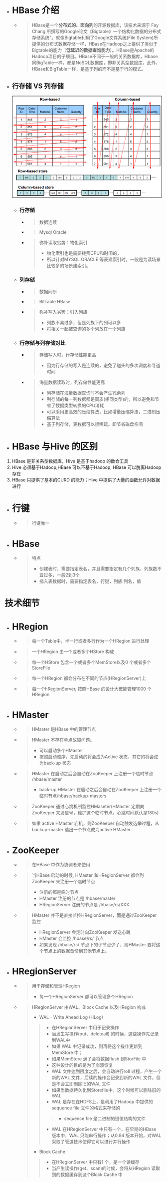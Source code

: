 
- # HBase 介绍
    - > HBase是一个**分布式的、面向列**的开源数据库，该技术来源于 Fay Chang 所撰写的Google论文《Bigtable》一个结构化数据的分布式存储系统"。就像Bigtable利用了Google文件系统(File System)所提供的分布式数据存储一样，HBase在Hadoop之上提供了类似于Bigtable的能力（**低延迟的数据查询能力**）。HBase是Apache的Hadoop项目的子项目。HBase不同于一般的关系数据库，Hbase同BigTable一样，都是NoSQL数据库，即非关系型数据库，此外，HBase和BigTable一样，是基于列的而不是基于行的模式。

- ## 行存储 VS 列存储
    ![](./img/01-行存储与列存储.png)
    - ### 行存储
        - > 数据连续
        - > Mysql Oracle
        - > 弥补读取劣势：物化索引
            > - 物化索引也是需要耗费CPU和时间的，
            > - 所以针对MYSQL ORACLE 等表建索引时，一般是为读场景比较多的场景建索引。

    - ### 列存储
        - > 数据间断
        - > BitTable HBase
        - > 弥补写入劣势：引入列族
            > - 列族不易过多，但是列族下的列可以多
            > - 将相关一起被查询的多个列放在一个列族


    - ### 行存储与列存储对比
        - > 存储写入时，行存储性能更高
            > - 因为行存储的写入是连续的，避免了碰头的多次调度和寻道时间
        - > 海量数据读取时，列存储性能更高
            > - 列存储在海量数据查询时不会产生冗余列
            > - 列存储的每一列数据都是同质(相同类型)的，所以避免和节省了数据类型转换的CPU消耗
            > - 可以采用更高效的压缩算法，比如增量压缩算法，二进制压缩算法
            > - 基于列存储，表数据可以很稀疏。即节省磁盘空间


- # HBase 与Hive 的区别
1. HBase 是非关系型数据库，Hive 是基于hadoop 的数仓工具
2. Hive 必须基于Hadoop;HBase 可以不基于Hadoop, HBase 可以脱离Hadoop 存在
3. HBase 只提供了基本的CURD 的能力；Hive 中提供了大量的函数允许对数据进行



- # 行键
    - > 行键唯一

- # HBase
    - > 特点
        > - 创建表时，需要指定表名，并且需要指定有几个列族，列族数不宜过多，一般2到3个
        > - 插入表数据时，需要指定表名，行键，列族:列名，值


# 技术细节
- # HRegion
    - > 每一个Table中，半一行或者多行作为一个HRegion 进行处理
    - > 一个HRegion 由一个或者多个HStore 构成
    - > 每一个HStore 包含一个或者多个MemStore以及0 个或者多个StoreFile
    - > 每一个HRegion 都会分布在不同的节点(HRegionServer)上
    - > 每一个hRegionServer, 按照HBase 的设计大概能管理1000 个HRegion

- # HMaster
    - > HMaster 是HBase 中的管理节点
    - > HMaster 不存在单点故障问题。
        > - 可以启动多个HMaster
        > - 按照启动顺序，先启动的将会成为Active 状态，其它的将会成为back-up 状态
    - > HMaster 在启动之后会自动在ZooKeeper 上注册一个临时节点 /hbase/master
        > - back-up HMaster 在启动之后会自动在ZooKeeper 上注册一个临时节点/hbase/backup-masters
    - > ZooKeeper 通过心跳机制监控HMaseter(HMaster 定期向ZooKeeper 来发信号，维护这个临时节点，心跳时间默认是180s)
    - > 如果 active HMaster 宕机，则ZooKeeper 自动触发选举过程，从backup-master 选出一个节点成为active HMaster

- # ZooKeeper
    - > 在HBase 中作为协调者来使用
    - > 当HBase 启动的时候, HMaster 和HRegionServer 都会到ZooKeeper 来注册一个临时节点
        > - 注册的都是临时节点
        > - HMaster 注册的节点是 /hbase/master
        > - HRegionServer 注册的节点是 /hbase/rs/XXX
    - > HMaster 并不是直接监控HRegionServer，而是通过ZooKeeper 监控
        > - HRegionServer 会定时向ZooKeeper 发送心跳
        > - HMaster 会监控 /hbase/rs/ 节点
        > - 如果发现 /hbase/rs/ 节点下的子节点少了，则HMaster 要将这个节点上的数据备份到其他节点上。


- # HRegionServer
    - > 用于存储和管理HRegion
        > - 每一个HRegionServer 都可以管理多个HRegion
    - > HRegionServer  由WAL、Block Cache 以及HRegion 构成
        > - WAL - Write Ahead Log (HLog)
        >> - 在HRegionServer 中用于记录操作
        >> - 当发生写操作(put、deleteall) 的时候，这些操作先记录到WAL中
        >> - 如果 WAL 中记录成功，则再将这个操作更新到MemStore 中；
        >> - 如果MemStore 满了会将数据flush 到StorFile 中
        >> - 这种设计的目的是为了崩溃恢复
        >> - WAL 文件达到限度之后，会自动进行roll 过程，产生一个新的WAL 文件，后续的操作会记录到新的WAL 文件，但是不会立即删除旧的WAL 文件
        >> - 如果当数据持久化到Storefile中，这个时候可以删除旧的WAL
        >> - WAL 是存在在HDFS上，是利用了Hadoop 中提供的sequence file 文件的格式来存储的
        >>> - sequence file 是二进制的键值结构的文件
        >> - WAL 在HRegionServer 中只有一个，在早期的HBase 版本中，WAL 只能串行操作；从0.94 版本开始，对WAL 采取了管道技术使得它可以进行并行操作
        > - Block Cache
        >> - 在HRegionServer 中只有1 个，是一个读缓存
        >> - 当产生读操作(get、scan)的时候，会将从HRegion 读取到的数据缓存到这个Block Cache 中
